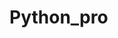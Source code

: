 # Python_pro

[//]: # (We use the urllib to extract the necessary parameters from URL and then process it. We're doing asserts.)

[//]: # (We use unwrap function to get list of necessary parameters, after this we clean them to get "cookie". )

[//]: # (We're doing asserts.)